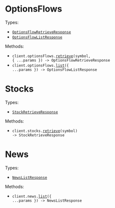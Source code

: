 # OptionsFlows

Types:

- <code><a href="./src/resources/options-flows.ts">OptionsFlowRetrieveResponse</a></code>
- <code><a href="./src/resources/options-flows.ts">OptionsFlowListResponse</a></code>

Methods:

- <code title="get /options/flow/{symbol}">client.optionsFlows.<a href="./src/resources/options-flows.ts">retrieve</a>(symbol, { ...params }) -> OptionsFlowRetrieveResponse</code>
- <code title="get /options/flow">client.optionsFlows.<a href="./src/resources/options-flows.ts">list</a>({ ...params }) -> OptionsFlowListResponse</code>

# Stocks

Types:

- <code><a href="./src/resources/stocks.ts">StockRetrieveResponse</a></code>

Methods:

- <code title="get /stocks/price/{symbol}">client.stocks.<a href="./src/resources/stocks.ts">retrieve</a>(symbol) -> StockRetrieveResponse</code>

# News

Types:

- <code><a href="./src/resources/news.ts">NewsListResponse</a></code>

Methods:

- <code title="get /news">client.news.<a href="./src/resources/news.ts">list</a>({ ...params }) -> NewsListResponse</code>
